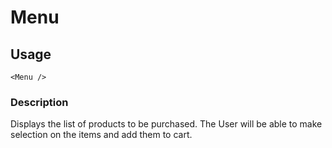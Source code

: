 # Menu

## Usage

    <Menu />

### Description

Displays the list of products to be purchased. The User will be able to make selection on the items and add them to
cart.
